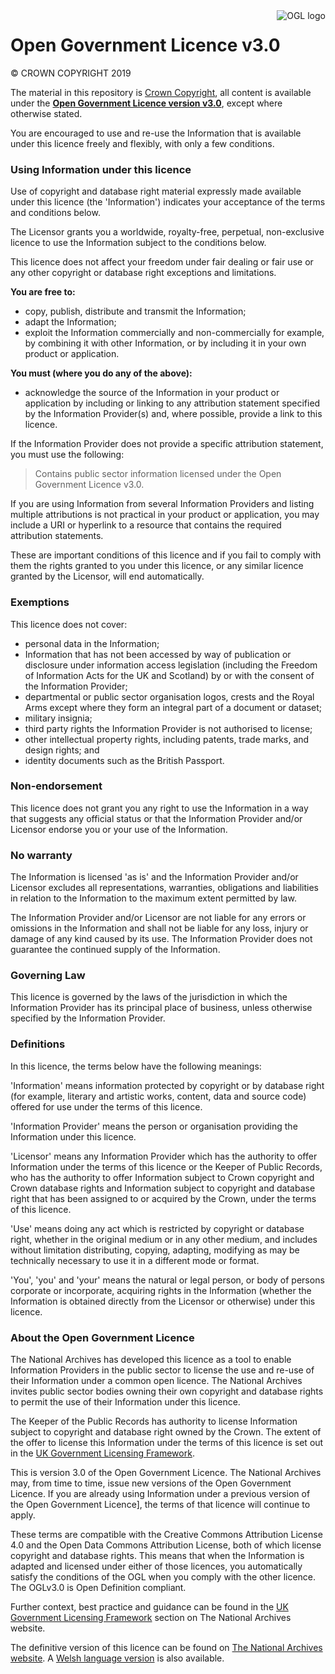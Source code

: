 <img src="http://www.nationalarchives.gov.uk/images/infoman/ogl-symbol-41px-retina-black.png" align="right" alt="OGL logo">

# Open Government Licence v3.0

&copy; CROWN COPYRIGHT 2019

The material in this repository is [Crown Copyright](https://www.nationalarchives.gov.uk/information-management/re-using-public-sector-information/uk-government-licensing-framework/crown-copyright/), all content is available under the [**Open Government Licence version v3.0**](https://www.nationalarchives.gov.uk/doc/open-government-licence/version/3/), except where otherwise stated.

You are encouraged to use and re-use the Information that is available under this licence freely and flexibly, with only a few conditions.

### Using Information under this licence
Use of copyright and database right material expressly made available under this licence (the 'Information') indicates your acceptance of the terms and conditions below.

The Licensor grants you a worldwide, royalty-free, perpetual, non-exclusive licence to use the Information subject to the conditions below.

This licence does not affect your freedom under fair dealing or fair use or any other copyright or database right exceptions and limitations.

**You are free to:**
* copy, publish, distribute and transmit the Information;
* adapt the Information;
* exploit the Information commercially and non-commercially for example, by combining it with other Information, or by including it in your own product or application.

**You must (where you do any of the above):**
* acknowledge the source of the Information in your product or application by including or linking to any attribution statement specified by the Information Provider(s) and, where possible, provide a link to this licence.

If the Information Provider does not provide a specific attribution statement, you must use the following:

> Contains public sector information licensed under the Open Government Licence v3.0.

If you are using Information from several Information Providers and listing multiple attributions is not practical in your product or application, you may include a URI or hyperlink to a resource that contains the required attribution statements.

These are important conditions of this licence and if you fail to comply with them the rights granted to you under this licence, or any similar licence granted by the Licensor, will end automatically.

### Exemptions
This licence does not cover:
* personal data in the Information;
* Information that has not been accessed by way of publication or disclosure under information access legislation (including the Freedom of Information Acts for the UK and Scotland) by or with the consent of the Information Provider;
* departmental or public sector organisation logos, crests and the Royal Arms except where they form an integral part of a document or dataset;
* military insignia;
* third party rights the Information Provider is not authorised to license;
* other intellectual property rights, including patents, trade marks, and design rights; and
* identity documents such as the British Passport.

### Non-endorsement
This licence does not grant you any right to use the Information in a way that suggests any official status or that the Information Provider and/or Licensor endorse you or your use of the Information.

### No warranty
The Information is licensed 'as is' and the Information Provider and/or Licensor excludes all representations, warranties, obligations and liabilities in relation to the Information to the maximum extent permitted by law.

The Information Provider and/or Licensor are not liable for any errors or omissions in the Information and shall not be liable for any loss, injury or damage of any kind caused by its use. The Information Provider does not guarantee the continued supply of the Information.

### Governing Law
This licence is governed by the laws of the jurisdiction in which the Information Provider has its principal place of business, unless otherwise specified by the Information Provider.

### Definitions
In this licence, the terms below have the following meanings:

'Information' means information protected by copyright or by database right (for example, literary and artistic works, content, data and source code) offered for use under the terms of this licence.

'Information Provider' means the person or organisation providing the Information under this licence.

'Licensor' means any Information Provider which has the authority to offer Information under the terms of this licence or the Keeper of Public Records, who has the authority to offer Information subject to Crown copyright and Crown database rights and Information subject to copyright and database right that has been assigned to or acquired by the Crown, under the terms of this licence.

'Use' means doing any act which is restricted by copyright or database right, whether in the original medium or in any other medium, and includes without limitation distributing, copying, adapting, modifying as may be technically necessary to use it in a different mode or format.

'You', 'you' and 'your' means the natural or legal person, or body of persons corporate or incorporate, acquiring rights in the Information (whether the Information is obtained directly from the Licensor or otherwise) under this licence.

### About the Open Government Licence
The National Archives has developed this licence as a tool to enable Information Providers in the public sector to license the use and re-use of their Information under a common open licence. The National Archives invites public sector bodies owning their own copyright and database rights to permit the use of their Information under this licence.

The Keeper of the Public Records has authority to license Information subject to copyright and database right owned by the Crown. The extent of the offer to license this Information under the terms of this licence is set out in the [UK Government Licensing Framework](http://www.nationalarchives.gov.uk/information-management/re-using-public-sector-information/re-use-and-licensing/ukglf/).

This is version 3.0 of the Open Government Licence. The National Archives may, from time to time, issue new versions of the Open Government Licence. If you are already using Information under a previous version of the Open Government Licence], the terms of that licence will continue to apply.

These terms are compatible with the Creative Commons Attribution License 4.0 and the Open Data Commons Attribution License, both of which license copyright and database rights. This means that when the Information is adapted and licensed under either of those licences, you automatically satisfy the conditions of the OGL when you comply with the other licence. The OGLv3.0 is Open Definition compliant.

Further context, best practice and guidance can be found in the [UK Government Licensing Framework](http://www.nationalarchives.gov.uk/information-management/re-using-public-sector-information/uk-government-licensing-framework/) section on The National Archives website.

The definitive version of this licence can be found on [The National Archives website](http://www.nationalarchives.gov.uk/doc/open-government-licence/version/3/). A [Welsh language version](http://www.nationalarchives.gov.uk/doc/open-government-licence-cymraeg/version/3/) is also available.
